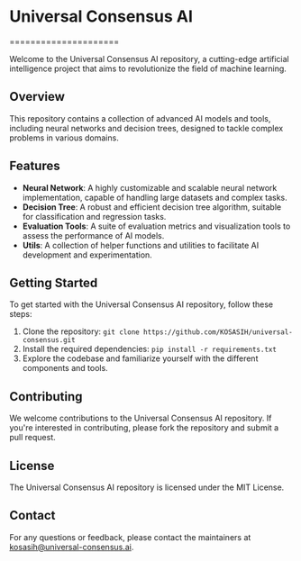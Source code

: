 # Universal Consensus AI
=====================

Welcome to the Universal Consensus AI repository, a cutting-edge artificial intelligence project that aims to revolutionize the field of machine learning.

## Overview
This repository contains a collection of advanced AI models and tools, including neural networks and decision trees, designed to tackle complex problems in various domains.

## Features
* **Neural Network**: A highly customizable and scalable neural network implementation, capable of handling large datasets and complex tasks.
* **Decision Tree**: A robust and efficient decision tree algorithm, suitable for classification and regression tasks.
* **Evaluation Tools**: A suite of evaluation metrics and visualization tools to assess the performance of AI models.
* **Utils**: A collection of helper functions and utilities to facilitate AI development and experimentation.

## Getting Started
To get started with the Universal Consensus AI repository, follow these steps:

1. Clone the repository: `git clone https://github.com/KOSASIH/universal-consensus.git`
2. Install the required dependencies: `pip install -r requirements.txt`
3. Explore the codebase and familiarize yourself with the different components and tools.

## Contributing
We welcome contributions to the Universal Consensus AI repository. If you're interested in contributing, please fork the repository and submit a pull request.

## License
The Universal Consensus AI repository is licensed under the MIT License.

## Contact
For any questions or feedback, please contact the maintainers at [kosasih@universal-consensus.ai](mailto:kosasih@universal-consensus.ai).
